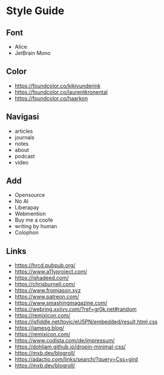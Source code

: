 # Style Guide

## Font

- Alice
- JetBrain Mono

## Color

- https://foundcolor.co/kikivunderink
- https://foundcolor.co/laurentkronental
- https://foundcolor.co/haarkon


## Navigasi

- articles
- journals
- notes
- about
- podcast
- video

## Add

- Opensource
- No AI
- Liberapay
- Webmention
- Buy me a coofe
- writing by human
- Colophon


## Links

- https://hrcd.pubpub.org/
- https://www.a11yproject.com/
- https://ishadeed.com/
- https://chrisburnell.com/
- https://www.fromjason.xyz
- https://www.patreon.com/
- https://www.smashingmagazine.com/
- https://webring.xxiivv.com/?ref=gr0k.net#random
- https://remixicon.com/
- https://jsfiddle.net/tovic/eU5PN/embedded/result,html,css
- https://jamesg.blog/
- https://remixicon.com/
- https://www.codista.com/de/impressum/
- https://dohliam.github.io/dropin-minimal-css/
- https://mxb.dev/blogroll/
- https://adactio.com/links/search/?query=Css+gird
- https://mxb.dev/blogroll/